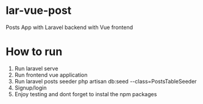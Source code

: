 # lar-vue-post

Posts App with Laravel backend with Vue frontend

# How to run

1. Run laravel serve
2. Run frontend vue application
3. Run laravel posts seeder php artisan db:seed --class=PostsTableSeeder
4. Signup/login
5. Enjoy testing and dont forget to instal the npm packages
